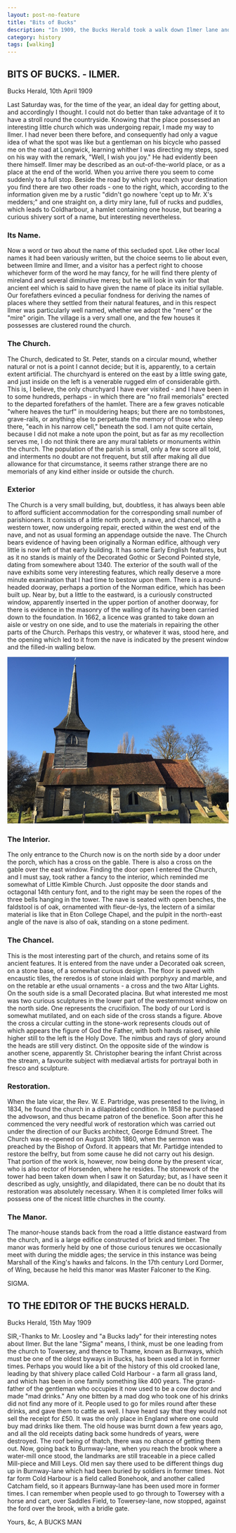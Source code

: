 ```yaml
---
layout: post-no-feature
title: "Bits of Bucks"
description: "In 1909, the Bucks Herald took a walk down Ilmer lane and this is what they found"
category: history
tags: [walking]
---
```


## BITS OF BUCKS. - ILMER.

Bucks Herald, 10th April 1909

Last Saturday was, for the time of the year, an ideal day for getting about, and accordingly I thought. I could not do better than take advantage of it to have a stroll round the countryside. Knowing that the place possessed an interesting little church which was undergoing repair, I made my way to Ilmer. I had never been there before, and consequently had only a vague idea of what the spot was like but a gentleman on his bicycle who passed me on the road at Longwick, learning whither I was directing my steps, sped
on his way with the remark, "Well, I wish you joy." He had evidently been there himself. Ilmer may be described as an out-of-the-world place, or as a place at the end of the world. When you arrive there you seem to come suddenly to a full stop. Beside the road by which you reach your destination you find there are two other roads - one to the right, which, according to the information given me by a rustic "didn't go nowhere 'cept up to Mr. X's medders;" and one straight on, a dirty miry lane, full of rucks and puddles, which leads to Coldharbour, a hamlet containing one house, but bearing a curious shivery sort of a name, but interesting nevertheless.

### Its Name.

Now a word or two about the name of this secluded spot. Like other local names it had been variously written, but the choice seems to lie about even, between Ilmire and Ilmer, and a visitor has a perfect right to choose whichever form of the word he may fancy, for he will find there plenty of mireland and several diminutive meres; but he will look in vain for that ancient eel which is said to have given the name of place its initial syllable. Our forefathers evinced a peculiar fondness for deriving the names of places where they settled from their natural features, and in this respect Ilmer was particularly well named, whether we adopt the "mere" or the "mire" origin. The village is a very small one, and the few houses it possesses are clustered round the church.

### The Church.

The Church, dedicated to St. Peter, stands on a circular mound, whether natural or not is a point I cannot decide; but it is, apparently, to a certain extent artificial. The churchyard is entered on the east by a little swing gate, and just inside on the left is a venerable rugged elm of considerable girth. This is, I believe, the only churchyard I have ever visited - and I have been in to some hundreds, perhaps - in which there are "no frail memorials" erected to the departed forefathers of the hamlet. There are a few graves noticable "where heaves the turf" in mouldering heaps; but there are no tombstones, grave-rails, or anything else to perpetuate the memory of those who sleep there, "each in his narrow cell," beneath the sod. I am not quite certain, because I did not make a note upon the point, but as far as my recollection serves me, I do not think there are any mural tablets or monuments within the church. The population of the parish is small, only a few score all told, and interments no doubt are not frequent, but still after making all due allowance for that circumstance, it seems rather strange there are no memorials of any kind either inside or outside the church.

### Exterior

The Church is a very small building, but, doubtless, it has always been able to afford sufficient accommodation for the corresponding small number of parishioners. It consists of a little north porch, a nave, and chancel, with a western tower, now undergoing repair, erected within the west end of the nave, and not as usual forming an appendage outside the nave. The Church bears evidence of having been originally a Norman edifice, although very little is now left of that early building. It has some Early English features, but as it no stands is mainly of the Decorated Gothic or Second Pointed style, dating from somewhere about 1340. The exterior of the south wall of the nave exhibits some very interesting features, which really deserve a more minute examination that I had time to bestow upon them. There is a round-headed doorway, perhaps a portion of the Norman edifice, which has been built up. Near by, but a little to the eastward, is a curiously constructed window, apparently inserted in the upper portion of another doorway, for there is evidence in the masonry of the walling of its having been carried down to the foundation. In 1662, a licence was granted to take down an aisle or vestry on one side, and to use the materials in repairing the other parts of the Church. Perhaps this vestry, or whatever it was, stood here, and the opening which led to it from the nave is indicated by the present window and the filled-in walling below.

![St Peters, 2015](/images/ilmer-church.jpg)

### The Interior.

The only entrance to the Church now is on the north side by a door under the porch, which has a cross on the gable. There is also a cross on the gable over the east window. Finding the door open I entered the Church, and I must say, took rather a fancy to the interior, which reminded me somewhat of Little Kimble Church. Just opposite the door stands and octagonal 14th century font, and to the right may be seen the ropes of the three bells hanging in the tower. The nave is seated with open benches, the faldstool is of oak, ornamented with fleur-de-lys, the lectern of a similar material is like that in Eton College Chapel, and the pulpit in the north-east angle of the nave is also of oak, standing on a stone pediment.

### The Chancel.

This is the most interesting part of the church, and retains some of its ancient features. It is entered from the nave under a Decorated oak screen, on a stone base, of a somewhat curious design. The floor is paved with encaustic tiles, the reredos is of stone inlaid with porphyxy and marble, and on the retable ar ethe usual ornaments - a cross and the two Altar Lights. On the south side is a small Decorated placina. But what interested me most was two curious sculptures in the lower part of the westernmost window on the north side. One represents the crucifixion. The body of our Lord is somewhat mutilated, and on each side of the cross stands a figure. Above the cross a circular cutting in the stone-work represents clouds out of which appears the figure of God the Father, with both hands raised, while higher still to the left is the Holy Dove. The nimbus and rays of glory around the heads are still very distinct. On the opposite side of the window is another scene, apparently St. Christopher bearing the infant Christ across the stream, a favourite subject with mediæval artists for portrayal both in fresco and sculpture.

### Restoration.

When the late vicar, the Rev. W. E. Partridge, was presented to the living, in 1834, he found the church in a dilapidated condition. In 1858 he purchased the advowson, and thus became patron of the benefice. Soon after this he commenced the very needful work of restoration which was carried out under the direction of our Bucks architect, George Edmund Street. The Church was re-opened on August 30th 1860, when the sermon was preached by the Bishop of Oxford. It appears that Mr. Partidge intended to restore the belfry, but from some cause he did not carry out his design. That portion of the work is, however, now being done by the present vicar, who is also rector of Horsenden, where he resides. The stonework of the tower had been taken down when I saw it on Saturday; but, as I have seen it described as ugly, unsightly, and dilapidated, there can be no doubt that its restoration was absolutely necessary. When it is completed Ilmer folks will possess one of the nicest little churches in the county.

### The Manor.
The manor-house stands back from the road a little distance eastward from the church, and is a large edifice constructed of brick and timber. The manor was formerly held by one of those curious tenures we occasionally meet with during the middle ages; the service in this instance was being Marshall of the King's hawks and falcons. In the 17th century Lord Dormer, of Wing, because he held this manor was Master Falconer to the King.

SIGMA.


## TO THE EDITOR OF THE BUCKS HERALD.

Bucks Herald, 15th May 1909

SIR,-Thanks to Mr. Loosley and "a Bucks lady" for their interesting notes about Ilmer. But the lane "Sigma" means, I think, must be one leading from the church to Towersey, and thence to Thame, known as Burnways, which must be one of the oldest byways in Bucks, has been used a lot in former times. Perhaps you would like a bit of the history of this old crooked lane, leading by that shivery place called Cold Harbour - a farm all grass land, and which has been in one family something like 400 years. The grand-father of the gentleman who occupies it now used to be a cow doctor and made "mad drinks." Any one bitten by a mad dog who took one of his drinks did not find any more of it. People used to go for miles round after these drinks, and gave them to cattle as well. I have heard say that they would not sell the receipt for £50. It was the only place in England where one could buy mad drinks like them. The old house was burnt down a few years ago, and all the old receipts dating back some hundreds of years, were destroyed. The roof being of thatch, there was no chance of getting them out. Now, going back to Burnway-lane, when you reach the brook where a water-mill once stood, the landmarks are still traceable in a piece called Mill-piece and Mill Leys. Old men say there used to be different things dug up in Burnway-lane which had been buried by soldiers in former times. Not far form Cold Harbour is a field called Bonehook, and another called Catcham field, so it appears Burnway-lane has been used more in former times. I can remember when people used to go through to Towersey with a horse and cart, over Saddles Field, to Towersey-lane, now stopped, against the ford over the brook, with a bridle gate.

Yours, &c,
A BUCKS MAN
